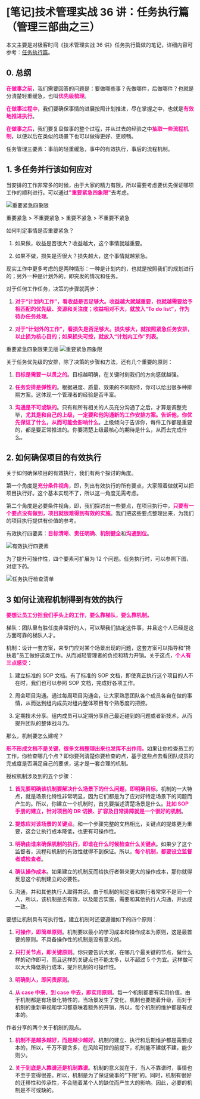 # [笔记]技术管理实战 36 讲：任务执行篇（管理三部曲之三）


本文主要是对极客时间《技术管理实战 36 讲》任务执行篇做的笔记，详细内容可参考：[任务执行篇](https://time.geekbang.org/column/article/41448)。


## 0. 总纲
<font color=#FF0099>**在做事之前**</font>，我们需要回答的问题是：要做哪些事？先做哪件，后做哪件？也就是分清楚轻重缓急，也叫<font color=#FF0099>**优先级梳理**</font>。

<font color=#FF0099>**在做事过程中**</font>，我们要确保事情的进展按照计划推进，尽在掌握之中，也就是<font color=#FF0099>**有效地推进执行**</font>。

<font color=#FF0099>**在做事之后**</font>，我们要复盘做事的整个过程，并从过去的经验之中<font color=#FF0099>**抽取一些流程机制**</font>，以便以后在类似的场景下也可以做得更好、更顺畅。

任务管理三要素：事前的轻重缓急，事中的有效执行，事后的流程机制。

## 1. 多任务并行该如何应对
当安排的工作非常多的时候，由于大家的精力有限，所以需要考虑要优先保证哪项工作的顺利进行。可以通过<font color=#FF0099>**"重要紧急四象限"**</font>去考虑。

![重要紧急四象限](1.webp "重要紧急四象限")

重要紧急 > 不重要紧急 > 重要不紧急 > 不重要不紧急

如何判定事情是否重要紧急？
1. 如果做，收益是否很大？收益越大，这个事情就越重要。

2. 如果不做，损失是否很大？损失越大，这个事情就越紧急。

现实工作中更多考虑的是两种情形：一种是计划内的，也就是按照我们的规划进行的；另外一种是计划外的，即突发的情况和任务。

对于任何工作任务，决策的步骤就两步：
1. <font color=#FF0099>**对于“计划内工作”，看收益是否足够大。收益越大就越重要，也就越需要给予相匹配的优先级、资源和关注度；收益相对不大，就放入“To do list”，作为待办任务处理**</font>。

2. <font color=#FF0099>**对于“计划外的工作”，看损失是否足够大。损失够大，就按照紧急任务安排，以止损为核心目的；如果损失可控，就放入“计划内工作”列表**</font>。

重要紧急四象限果见版
![重要紧急四象限](2.webp "重要紧急四象限")

关于任务优先级的安排，除了决策的步骤和方法，还有几个重要的原则：

1. <font color=#FF0099>**目标是需要一以贯之的**</font>。目标越明确，在关键时刻我们的方向感就越强。

2. <font color=#FF0099>**任务安排是弹性的**</font>。根据进度、质量、效果的不同期待，你可以给出很多种排期方案。这体现一个管理者的经验是否丰富。

3. <font color=#FF0099>**沟通是不可或缺的**</font>。只有和所有相关的人员充分沟通了之后，才算是调整完毕，<font color=#FF0099>**尤其是和自己的上级，一定要和他沟通新的工作安排方案。告诉他，你优先保证了什么，从而可能会影响什么**</font>。上级倾向于告诉你，每件工作都是重要的，都是要正常推进的。你要清楚上级最核心的期待是什么，从而去完成什么。

## 2. 如何确保项目的有效执行
关于如何确保项目的有效执行，我们有两个探讨的角度。

第一个角度是<font color=#FF0099>**充分条件视角**</font>，即，列出有效执行的所有要点，大家照着做就可以把项目执行好。这个基本实现不了，所以这一角度无需考虑。

第二个角度是必要条件视角，即，我们探讨出一些要点，在项目执行中，<font color=#FF0099>**只要有一个要点没有做到，项目就很难得到有效的实施**</font>。我们把这些要点整理出来，为我们的项目执行提供有价值的参考。

有效执行四要素：<font color=#FF0099>**目标清晰**</font>、<font color=#FF0099>**责任明确**</font>、<font color=#FF0099>**机制健全**</font>和<font color=#FF0099>**沟通到位**</font>。

![有效执行四要素](3.webp "有效执行四要素")

为了提升可操作性，四个要素可扩展为 12 个问题。任务执行时，可以参照下图，对症下药。

![任务执行检查清单](4.webp "任务执行检查清单")

## 3 如何让流程机制得到有效的执行
<font color=#FF0099>**要想让员工分担我们手头上的工作，要么靠梯队，要么靠机制。**</font>

梯队：团队里有胜任度非常好的人，可以帮我们搞定这件事，并且这个人已经是这方面可靠的梯队人才。

机制：设计一套方案，来专门应对某个场景出现的问题，这套方案可以指导和“搀扶着”员工做好这类工作。从而减轻管理者的负担和精力开销。关于这点，<font color=#FF0099>**个人有三点感受**</font>：

1. 建立标准的 SOP 文档。有了标准的 SOP 文档，即使真正执行这个项目的人不在时，我们也可以参照 SOP 文档，完成好各项工作。

2. 周会项目沟通。通过每周项目沟通会，让大家熟悉团队各个成员各自在做的事情，从而达到组内成员对组内整体项目有个熟悉度的把控。

3. 定期技术分享。组内成员可以定期分享自己最近碰到的问题或者新技术，从而提升团队的整体战斗力。

那么，机制要怎么建呢？

<font color=#FF0099>**形不形成文档不是关键，很多文档整理出来也发挥不出作用。**</font>如果让你检查员工的工作，你检查哪几个点？即你要列清楚你要检查的点，基于这些点去看团队成员的完成度是否满足自己的要求，这才是一套合理的机制。

授权机制涉及到的五个步骤：
1. <font color=#FF0099>**首先要明确该机制要解决什么场景下的什么问题，即明确目标**</font>。机制的一大特点，就是场景化特性非常明显，因为它们都是为了应对好特定场景下的问题而产生的。所以，你建立一个机制时，首先要描述清楚场景是什么。<font color=#FF0099>**比如 SOP 手册的建立，针对项目的 DR 切换、扩容及日常排障就是一个很好的机制**</font>。

2. <font color=#FF0099>**提炼应对该场景的关键点**</font>。和一个步骤完整的文档相比，关键点的提炼更为重要，这会让执行成本降低，也更有可操作性。

3. <font color=#FF0099>**明确由谁来确保机制的执行，即谁在什么时候检查什么关键点**</font>。如果少了这个监督者，流程和机制的有效性就得不到保证。所以，<font color=#FF0099>**每个机制，都要设立监督者或检查者**</font>。

4. <font color=#FF0099>**确认操作成本**</font>。如果建立的机制反而给执行者带来更大的操作成本，那你就得反思这个机制建立的必要性。

5. 沟通，并和其他执行人取得共识。由于机制的制定者和执行者常常不是同一个人，所以，该机制是否有效，以及能否实施，需要和其他执行人沟通，并达成一致。

要想让机制具有可执行性，建立机制时还要遵循如下的四个原则：
1. <font color=#FF0099>**可操作，即简单原则**</font>。机制要以最小的学习成本和操作成本为原则，这是最首要的原则。不具备操作性的机制是没有意义的。

2. <font color=#FF0099>**只打关节点，即关键原则**</font>。你只要告诉大家，在哪几个最关键的节点，做什么样的动作即可，而且这样的关键点也不能太多，以不超过 5 个为宜。这样做可以大大降低执行成本，提升机制的可操作性。

3. <font color=#FF0099>**明确到人，即问责原则**</font>。

4. <font color=#FF0099>**从 case 中来，到 case 中去，即实用原则**</font>。每一个机制都要有实用价值。由于机制都是有场景化特性的，当场景发生了变化，机制也要随着升级，而对于机制的重新审视和学习都意味着额外的开销，所以，每个机制的维护都是有成本的。

作者分享的两个关于机制的观点。
1. <font color=#FF0099>**机制不是越多越好，而是越少越好**</font>。机制的建立、执行和后期维护都是需要成本的，所以，千万不要贪多，在风险可控的前提下，机制能不建就不建，能少则少。

2. <font color=#FF0099>**关于到底是人靠谱还是机制靠谱**</font>。机制的意义就在于，当人不靠谱时，事情也不至于变得很差。所以，机制是为了保证做事的“下限”的。同时，机制有很好的迁移性和传承性，不会随着某个人的缺位而产生大的影响。因此，必要的机制是不可或缺的。
